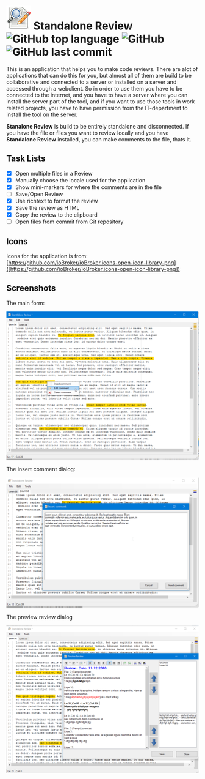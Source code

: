 # ![logo](src/Resources/Logo_64.png) Standalone Review ![GitHub top language](https://img.shields.io/github/languages/top/CoderAllan/StandaloneReview.svg) ![GitHub](https://img.shields.io/github/license/CoderAllan/StandaloneReview.svg) ![GitHub last commit](https://img.shields.io/github/last-commit/CoderAllan/StandaloneReview.svg)


This is an application that helps you to make code reviews. There are alot of applications that can do this for you, but almost all of them are build to be collaborative and connected to a server or installed on a server and accessed through a webclient. 
So in order to use them you have to be connected to the internet, and you have to have a server where you can install the server part of the tool, and if you want to use those tools in work related projects, you have to have permission from the IT-department to install the tool on the server.

**Stanalone Review** is build to be entirely standalone and disconnected. If you have the file or files you want to review locally and you have **Standalone Review** installed, you can make comments to the file, thats it.

Task Lists
----
- [x] Open multiple files in a Review
- [x] Manually choose the locale used for the application
- [x] Show mini-markers for where the comments are in the file
- [ ] Save/Open Review
- [x] Use richtext to format the review
- [x] Save the review as HTML
- [x] Copy the review to the clipboard
- [ ] Open files from commit from Git repository

Icons
----
Icons for the application is from: [https://github.com/ioBroker/ioBroker.icons-open-icon-library-png]([https://github.com/ioBroker/ioBroker.icons-open-icon-library-png])

Screenshots
----
The main form:

![mainform](Screenshots/StandaloneReview_InsertCommentContextMenu.png)

The insert comment dialog:

![insertcomment](Screenshots/StandaloneReview_InsertCommentDialog.png)

The preview review dialog

![preview](Screenshots/StandaloneReview_Preview.png)
